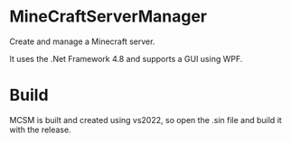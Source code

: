 # MineCraftServerManager
Create and manage a Minecraft server.

It uses the .Net Framework 4.8 and supports a GUI using WPF.

# Build
MCSM is built and created using vs2022, so open the .sin file and build it with the release.